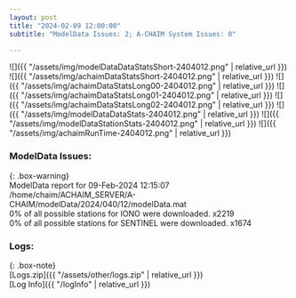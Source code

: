 ```yaml
---
layout: post
title: "2024-02-09 12:00:00"
subtitle: "ModelData Issues: 2; A-CHAIM System Issues: 0"

---
```


![]({{ "/assets/img/modelDataDataStatsShort-2404012.png" | relative_url }})
![]({{ "/assets/img/achaimDataStatsShort-2404012.png" | relative_url }})
![]({{ "/assets/img/achaimDataStatsLong00-2404012.png" | relative_url }})
![]({{ "/assets/img/achaimDataStatsLong01-2404012.png" | relative_url }})
![]({{ "/assets/img/achaimDataStatsLong02-2404012.png" | relative_url }})
![]({{ "/assets/img/modelDataDataStats-2404012.png" | relative_url }})
![]({{ "/assets/img/modelDataStationStats-2404012.png" | relative_url }})
![]({{ "/assets/img/achaimRunTime-2404012.png" | relative_url }})


### ModelData Issues:  
  
{: .box-warning}  
 ModelData report for 09-Feb-2024 12:15:07   
 /home/chaim/ACHAIM_SERVER/A-CHAIM/modelData/2024/040/12/modelData.mat   
 0% of all possible stations for IONO were downloaded. x2219   
 0% of all possible stations for SENTINEL were downloaded. x1674   
  


### Logs:  
  
{: .box-note}  
[Logs.zip]({{ "/assets/other/logs.zip" | relative_url }})  
[Log Info]({{ "/logInfo" | relative_url }})  
